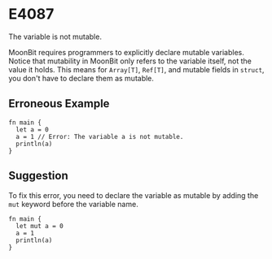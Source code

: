 # E4087

The variable is not mutable.

MoonBit requires programmers to explicitly declare mutable variables. Notice
that mutability in MoonBit only refers to the variable itself, not the value it
holds. This means for `Array[T]`, `Ref[T]`, and mutable fields in `struct`, you
don't have to declare them as mutable.

## Erroneous Example

```moonbit
fn main {
  let a = 0
  a = 1 // Error: The variable a is not mutable.
  println(a)
}
```

## Suggestion

To fix this error, you need to declare the variable as mutable by adding the
`mut` keyword before the variable name.

```moonbit
fn main {
  let mut a = 0
  a = 1
  println(a)
}
```
